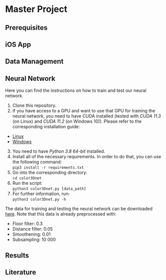 # Master Project
## Prerequisites
## iOS App
## Data Management
## Neural Network
Here you can find the instructions on how to train and test our neural network.

1. Clone this repository.
2. If you have access to a GPU and want to use that GPU for training the neural network, you need to have CUDA installed (tested with *CUDA 11.3* (on Linux) and *CUDA 11.2* (on Windows 10)). Please refer to the corresponding installation guide:  
  - [Linux](https://docs.nvidia.com/cuda/cuda-installation-guide-linux/index.html)
  - [Windows](//docs.nvidia.com/cuda/cuda-installation-guide-microsoft-windows/index.html)
3. You need to have *Python 3.8 64-bit* installed.
4. Install all of the necessary requirements. In order to do that, you can use the following command:  
```pip3 install -r requirements.txt```
5. Go into the corresponding directory:  
```cd color3Dnet```
7. Run the script:  
```python3 color3Dnet.py [data_path]```
7. For further information, run:  
```python3 color3Dnet.py -h```

The data for training and testing the neural network can be downloaded [here](https://drive.google.com/file/d/1JBKiznmEAJ4bmBXLSUrOOJJwTacLlc63/view?usp=sharing). Note that this data is already preprocessed with:
  - Floor filter: 0.3
  - Distance filter: 0.05
  - Smoothening: 0.01
  - Subsampling: 10 000
## Results
## Literature
